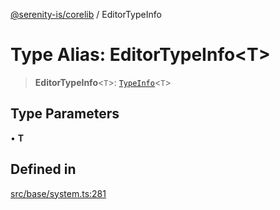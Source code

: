 [@serenity-is/corelib](../README.md) / EditorTypeInfo

# Type Alias: EditorTypeInfo\<T\>

> **EditorTypeInfo**\<`T`\>: [`TypeInfo`](TypeInfo.md)\<`T`\>

## Type Parameters

• **T**

## Defined in

[src/base/system.ts:281](https://github.com/serenity-is/serenity/blob/master/packages/corelib/src/base/system.ts#L281)
